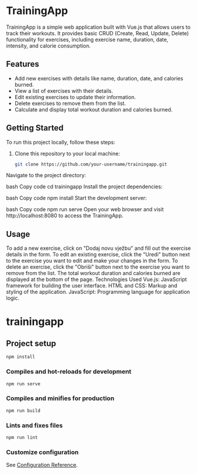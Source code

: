# TrainingApp

TrainingApp is a simple web application built with Vue.js that allows users to track their workouts. It provides basic CRUD (Create, Read, Update, Delete) functionality for exercises, including exercise name, duration, date, intensity, and calorie consumption.

## Features

- Add new exercises with details like name, duration, date, and calories burned.
- View a list of exercises with their details.
- Edit existing exercises to update their information.
- Delete exercises to remove them from the list.
- Calculate and display total workout duration and calories burned.

## Getting Started

To run this project locally, follow these steps:

1. Clone this repository to your local machine:

   ```bash
   git clone https://github.com/your-username/trainingapp.git


Navigate to the project directory:

bash
Copy code
cd trainingapp
Install the project dependencies:

bash
Copy code
npm install
Start the development server:

bash
Copy code
npm run serve
Open your web browser and visit http://localhost:8080 to access the TrainingApp.

## Usage
To add a new exercise, click on "Dodaj novu vježbu" and fill out the exercise details in the form.
To edit an existing exercise, click the "Uredi" button next to the exercise you want to edit and make your changes in the form.
To delete an exercise, click the "Obriši" button next to the exercise you want to remove from the list.
The total workout duration and calories burned are displayed at the bottom of the page.
Technologies Used
Vue.js: JavaScript framework for building the user interface.
HTML and CSS: Markup and styling of the application.
JavaScript: Programming language for application logic.
# trainingapp

## Project setup
```
npm install
```

### Compiles and hot-reloads for development
```
npm run serve
```

### Compiles and minifies for production
```
npm run build
```

### Lints and fixes files
```
npm run lint
```

### Customize configuration
See [Configuration Reference](https://cli.vuejs.org/config/).
